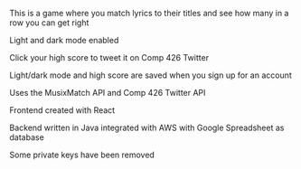 This is a game where you match lyrics to their titles and see how many in a row you can get right

Light and dark mode enabled 

Click your high score to tweet it on Comp 426 Twitter

Light/dark mode and high score are saved when you sign up for an account



Uses the MusixMatch API and Comp 426 Twitter API

Frontend created with React

Backend written in Java integrated with AWS with Google Spreadsheet as database

Some private keys have been removed
